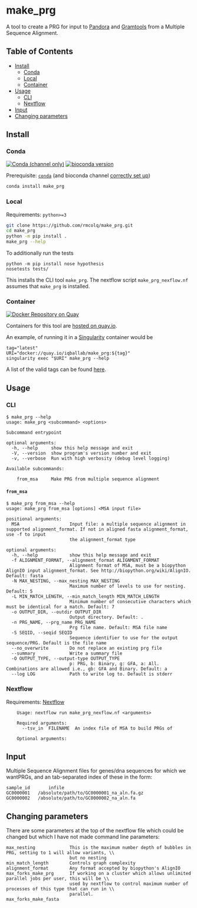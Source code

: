 # make_prg

A tool to create a PRG for input to [Pandora][pandora] and [Gramtools][gramtools] from a
Multiple Sequence Alignment.

[TOC]: #

## Table of Contents
- [Install](#install)
  - [Conda](#conda)
  - [Local](#local)
  - [Container](#container)
- [Usage](#usage)
  - [CLI](#cli)
  - [Nextflow](#nextflow)
- [Input](#input)
- [Changing parameters](#changing-parameters)

## Install

### Conda

[![Conda (channel only)](https://img.shields.io/conda/vn/bioconda/make_prg)](https://anaconda.org/bioconda/make_prg)
[![bioconda version](https://anaconda.org/bioconda/make_prg/badges/platforms.svg)](https://anaconda.org/bioconda/make_prg)

Prerequisite: [`conda`][conda] (and bioconda channel [correctly set up][channels])

```sh
conda install make_prg
```

### Local

Requirements: `python>=3`

```sh
git clone https://github.com/rmcolq/make_prg.git
cd make_prg
python -m pip install .
make_prg --help
```

To additionally run the tests

```shell
python -m pip install nose hypothesis
nosetests tests/
```

This installs the CLI tool `make_prg`. The nextflow script `make_prg_nexflow.nf` assumes
that `make_prg` is installed.

### Container

[![Docker Repository on Quay](https://quay.io/repository/iqballab/make_prg/status "Docker Repository on Quay")](https://quay.io/repository/iqballab/make_prg)

Containers for this tool are [hosted on quay.io][tags].

An example, of running it in a [Singularity][singularity] container would be

```
tag="latest"
URI="docker://quay.io/iqballab/make_prg:${tag}"
singularity exec "$URI" make_prg --help
```

A list of the valid tags can be found [here][tags].

## Usage

### CLI

```
$ make_prg --help
usage: make_prg <subcommand> <options>

Subcommand entrypoint

optional arguments:
  -h, --help     show this help message and exit
  -V, --version  show program's version number and exit
  -v, --verbose  Run with high verbosity (debug level logging)

Available subcommands:

    from_msa     Make PRG from multiple sequence alignment
```

#### `from_msa`

```
$ make_prg from_msa --help
usage: make_prg from_msa [options] <MSA input file>

positional arguments:
  MSA                   Input file: a multiple sequence alignment in supported alignment_format. If not in aligned fasta alignment_format, use -f to input
                        the alignment_format type

optional arguments:
  -h, --help            show this help message and exit
  -f ALIGNMENT_FORMAT, --alignment_format ALIGNMENT_FORMAT
                        Alignment format of MSA, must be a biopython AlignIO input alignment_format. See http://biopython.org/wiki/AlignIO. Default: fasta
  -N MAX_NESTING, --max_nesting MAX_NESTING
                        Maximum number of levels to use for nesting. Default: 5
  -L MIN_MATCH_LENGTH, --min_match_length MIN_MATCH_LENGTH
                        Minimum number of consecutive characters which must be identical for a match. Default: 7
  -o OUTPUT_DIR, --outdir OUTPUT_DIR
                        Output directory. Default: .
  -n PRG_NAME, --prg_name PRG_NAME
                        Prg file name. Default: MSA file name
  -S SEQID, --seqid SEQID
                        Sequence identifier to use for the output sequence/PRG. Default is the file name
  --no_overwrite        Do not replace an existing prg file
  --summary             Write a summary file
  -O OUTPUT_TYPE, --output-type OUTPUT_TYPE
                        p: PRG, b: Binary, g: GFA, a: All. Combinations are allowed i.e., gb: GFA and Binary. Default: a
  --log LOG             Path to write log to. Default is stderr
```

### Nextflow

Requirements: [Nextflow][nf]

```
    Usage: nextflow run make_prg_nexflow.nf <arguments>

    Required arguments:
      --tsv_in  FILENAME  An index file of MSA to build PRGs of

    Optional arguments:
```

## Input

Multiple Sequence Alignment files for genes/dna sequences for which we wantPRGs, and an
tab-separated index of these in the form:

```
sample_id       infile
GC0000001   /absolute/path/to/GC0000001_na_aln.fa.gz
GC0000002   /absolute/path/to/GC0000002_na_aln.fa
```

## Changing parameters

There are some parameters at the top of the nextflow file which could be changed but
which I have not made command line parameters:

```
max_nesting             This is the maximum number depth of bubbles in PRG, setting to 1 will allow variants, \\
                        but no nesting
min_match_length        Controls graph complexity
alignment_format        Any format accepted by biopython's AlignIO
max_forks_make_prg      If working on a cluster which allows unlimited parallel jobs per user, this will be \\
                        used by nextflow to control maximum number of processes of this type that can run in \\
                        parallel.
max_forks_make_fasta
```

[channels]: https://bioconda.github.io/user/install.html#set-up-channels
[gramtools]: https://github.com/iqbal-lab-org/gramtools
[nf]: https://www.nextflow.io/
[pandora]: https://github.com/rmcolq/pandora
[singularity]: https://sylabs.io/
[tags]: https://quay.io/repository/iqballab/make_prg?tab=tags
[conda]: https://conda.io
